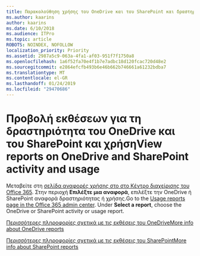 ```yaml
---
title: Παρακολούθηση χρήσης του OneDrive και του SharePoint και δραστηριότητα
ms.author: kaarins
author: kaarins
ms.date: 6/10/2018
ms.audience: ITPro
ms.topic: article
ROBOTS: NOINDEX, NOFOLLOW
localization_priority: Priority
ms.assetid: 2987a5c9-063a-4fa1-af03-951f7f1750a8
ms.openlocfilehash: 1a6f52fa70e4f1b7e7adbc18d120fcac720d48e2
ms.sourcegitcommit: e2864efcfb493b6e46b662b746661a61232bdba7
ms.translationtype: MT
ms.contentlocale: el-GR
ms.lasthandoff: 01/24/2019
ms.locfileid: "29470686"
---
```

# <a name="view-reports-on-onedrive-and-sharepoint-activity-and-usage"></a><span data-ttu-id="0cd04-102">Προβολή εκθέσεων για τη δραστηριότητα του OneDrive και του SharePoint και χρήση</span><span class="sxs-lookup"><span data-stu-id="0cd04-102">View reports on OneDrive and SharePoint activity and usage</span></span>

<span data-ttu-id="0cd04-p101">Μεταβείτε στη [σελίδα αναφορές χρήσης στο στο Κέντρο διαχείρισης του Office 365](https://admin.microsoft.com/AdminPortal/Home). Στην περιοχή **Επιλέξτε μια αναφορά**, επιλέξτε την OneDrive ή SharePoint αναφορά δραστηριότητας ή χρήσης.</span><span class="sxs-lookup"><span data-stu-id="0cd04-p101">Go to the [Usage reports page in the Office 365 admin center](https://admin.microsoft.com/AdminPortal/Home). Under **Select a report**, choose the OneDrive or SharePoint activity or usage report.</span></span> 
  
[<span data-ttu-id="0cd04-105">Περισσότερες πληροφορίες σχετικά με τις εκθέσεις του OneDrive</span><span class="sxs-lookup"><span data-stu-id="0cd04-105">More info about OneDrive reports</span></span>](https://go.microsoft.com/fwlink/?linkid=875239)
  
[<span data-ttu-id="0cd04-106">Περισσότερες πληροφορίες σχετικά με τις εκθέσεις του SharePoint</span><span class="sxs-lookup"><span data-stu-id="0cd04-106">More info about SharePoint reports</span></span>](https://go.microsoft.com/fwlink/?linkid=875240)
  

